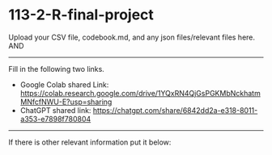 # 113-2-R-final-project

Upload your CSV file, codebook.md, and any json files/relevant files here. AND 

---
Fill in the following two links.

 - Google Colab shared Link:  https://colab.research.google.com/drive/1YQxRN4QjGsPGKMbNckhatmMNfcfNWU-E?usp=sharing
 - ChatGPT shared link:  https://chatgpt.com/share/6842dd2a-e318-8011-a353-e7898f780804

---
If there is other relevant information put it below:

